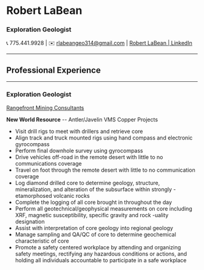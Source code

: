# **Robert LaBean**

### Exploration Geologist

:telephone_receiver: 775.441.9928 | :envelope: [rlabeangeo314@gmail.com](mailto:rlabeangeo314@gmail.com) | [Robert LaBean | LinkedIn](https://www.linkedin.com/in/robert-t-labean/)

---

## Professional Experience

---

### Exploration Geologist

[Rangefront Mining Consultants](https://www.rangefront.com)

**New World Resource** -- Antler/Javelin VMS Copper Projects

- Visit drill rigs to meet with drillers and retrieve core
- Align track and truck mounted rigs using hand compass and electronic gyrocompass
- Perform final downhole survey using gyrocompass
- Drive vehicles off-road in the remote desert with little to no communications coverage
- Travel on foot through the remote desert with little to no communication coverage
- Log diamond drilled core to determine geology, structure, mineralization, and alteration of the subsurface within strongly
-etamorphosed volcanic rocks
- Complete the logging of all core brought in throughout the day
- Perform all geotechnical/geophysical measurements on core including XRF, magnetic susceptibility, specific gravity and rock
-uality designation
- Assist with interpretation of core geology into regional geology
- Manage sampling and QA/QC of core to determine geochemical characteristic of core
- Promote a safety centered workplace by attending and organizing safety meetings, rectifying any hazardous conditions or actions,
and holding all individuals accountable to participate in a safe workplace
